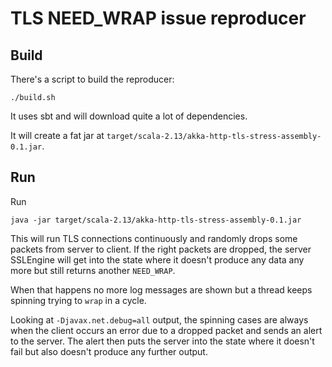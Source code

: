 # TLS NEED_WRAP issue reproducer

## Build

There's a script to build the reproducer:

```
./build.sh
```

It uses sbt and will download quite a lot of dependencies.

It will create a fat jar at `target/scala-2.13/akka-http-tls-stress-assembly-0.1.jar`.

## Run

Run 

```
java -jar target/scala-2.13/akka-http-tls-stress-assembly-0.1.jar
```

This will run TLS connections continuously and randomly drops some packets from server to client. If the right packets are dropped,
the server SSLEngine will get into the state where it doesn't produce any data any more but still returns another `NEED_WRAP`.

When that happens no more log messages are shown but a thread keeps spinning trying to `wrap` in a cycle.

Looking at `-Djavax.net.debug=all` output, the spinning cases are always when the client occurs an error due to a dropped packet and sends
an alert to the server. The alert then puts the server into the state where it doesn't fail but also doesn't produce any further output.